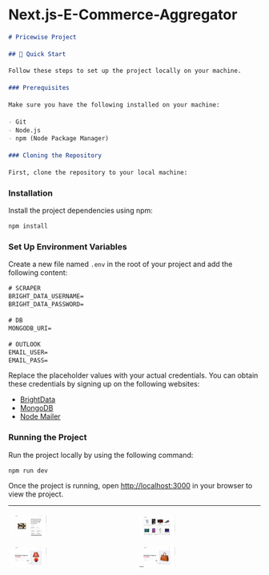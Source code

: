 # Next.js-E-Commerce-Aggregator

```markdown
# Pricewise Project

## 🤸 Quick Start

Follow these steps to set up the project locally on your machine.

### Prerequisites

Make sure you have the following installed on your machine:

- Git
- Node.js
- npm (Node Package Manager)

### Cloning the Repository

First, clone the repository to your local machine:
```


### Installation

Install the project dependencies using npm:

```bash
npm install
```

### Set Up Environment Variables

Create a new file named `.env` in the root of your project and add the following content:

```plaintext
# SCRAPER
BRIGHT_DATA_USERNAME=
BRIGHT_DATA_PASSWORD=

# DB
MONGODB_URI=

# OUTLOOK
EMAIL_USER=
EMAIL_PASS=
```

Replace the placeholder values with your actual credentials. You can obtain these credentials by signing up on the following websites:

- [BrightData](https://brightdata.com/)
- [MongoDB](https://www.mongodb.com/)
- [Node Mailer](https://nodemailer.com/)

### Running the Project

Run the project locally by using the following command:

```bash
npm run dev
```

Once the project is running, open [http://localhost:3000](http://localhost:3000) in your browser to view the project.

---

<div style="display: grid; grid-template-columns: 1fr 1fr; gap: 10px;">
  <div style="padding: 5px;">
    <img src="images/img1.png" alt="Image 1" style="width: 30%; height: auto;" />
  </div>
  <div style="padding: 5px;">
    <img src="images/img2.png" alt="Image 2" style="width:30%; height: auto;" />
  </div>
  <div style="padding: 5px;">
    <img src="images/img3.png" alt="Image 3" style="width: 30%; height: auto;" />
  </div>
  <div style="padding: 5px;">
    <img src="images/img4.png" alt="Image 4" style="width: 30%; height: auto;" />
  </div>
</div>


